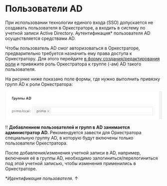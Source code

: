 # Пользователи AD

При использовании технологии единого входа (SSO) допускается не создавать пользователя в Оркестраторе, а входить в систему по учетной записи Active Directory. Аутентификация\* пользователя AD осуществляется средствами AD.

Чтобы пользователь AD смог авторизоваться в Оркестраторе, предварительно требуется назначить ему права доступа к Оркестратору. Для этого перейдите [в форму создания/редактирования роли](https://docs.primo-rpa.ru/primo-rpa/orchestrator/settings/users/roles) и привяжите роль Оркестратора к группе (-ам) AD такого пользователя. 

На рисунке ниже показано поле формы, где нужно выполнить привязку групп AD к роли Оркестратора:

![](../../resources/settings/users/0-4)

:bangbang: **Добавлением пользователей и групп в AD занимается администратор AD.** Рекомендуется завести для Оркестратора специальную группу AD, в которую будут включены только пользователи Оркестратора.

После добавления/изменения учетной записи в AD, например, включения её в группы AD, необходимо залогиниться/перелогиниться под этой учетной записью, чтобы изменения применились в Оркестраторе.



\*_Идентификация пользователя._ ↑

